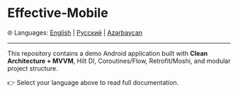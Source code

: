 # Effective-Mobile

🌐 Languages: [English](README.en.md) | [Русский](README.ru.md) | [Azərbaycan](README.az.md)

---

This repository contains a demo Android application built with **Clean Architecture + MVVM**, Hilt DI, Coroutines/Flow, Retrofit/Moshi, and modular project structure.

👉 Select your language above to read full documentation.
